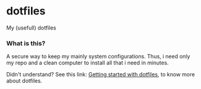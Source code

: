 # dotfiles
My (usefull) dotfiles

### What is this?
A secure way to keep my mainly system configurations. Thus, i need only my repo and a clean computer to install all that i need in minutes.

Didn't understand? See this link: [Getting started with dotfiles](https://medium.com/@webprolific/getting-started-with-dotfiles-43c3602fd789#.5sl7s34oc), to know more about dotfiles.
